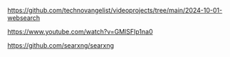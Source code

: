 
https://github.com/technovangelist/videoprojects/tree/main/2024-10-01-websearch

https://www.youtube.com/watch?v=GMlSFIp1na0

https://github.com/searxng/searxng
